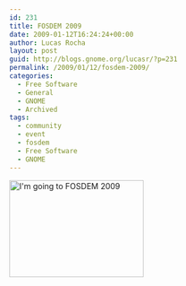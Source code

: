```yaml
---
id: 231
title: FOSDEM 2009
date: 2009-01-12T16:24:24+00:00
author: Lucas Rocha
layout: post
guid: http://blogs.gnome.org/lucasr/?p=231
permalink: /2009/01/12/fosdem-2009/
categories:
  - Free Software
  - General
  - GNOME
  - Archived
tags:
  - community
  - event
  - fosdem
  - Free Software
  - GNOME
---
```

<img class="alignnone size-full wp-image-232" title="I'm going to FOSDEM 2009" src="http://www.lucasr.org/wp-content/uploads/2009/01/going-to-fosdem2009.png" width="240" height="173" />
